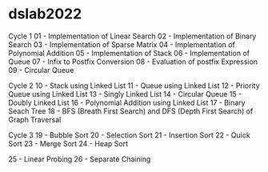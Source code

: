 # dslab2022

Cycle 1
01 - Implementation of Linear Search
02 - Implementation of Binary Search
03 - Implementation of Sparse Matrix
04 - Implementation of Polynomial Addition
05 - Implementation of Stack
06 - Implementation of Queue
07 - Infix to Postfix Conversion
08 - Evaluation of postfix Expression
09 - Circular Queue

Cycle 2
10 - Stack using Linked List
11 - Queue using Linked List
12 - Priority Queue using Linked List
13 - Singly Linked List
14 - Circular Queue
15 - Doubly Linked List
16 - Polynomial Addition using Linked List
17 - Binary Seach Tree
18 - BFS (Breath First Search) and DFS (Depth First Search) of Graph Traversal

Cycle 3
19 - Bubble Sort
20 - Selection Sort
21 - Insertion Sort
22 - Quick Sort
23 - Merge Sort
24 - Heap Sort

25 - Linear Probing
26 - Separate Chaining
